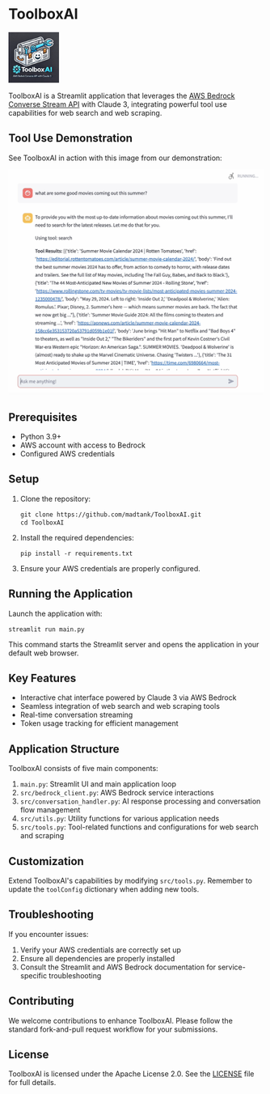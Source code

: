 # ToolboxAI

<img src="assets/icon.webp" alt="ToolboxAI Logo" width="100" height="100">

ToolboxAI is a Streamlit application that leverages the [AWS Bedrock Converse Stream API](https://docs.aws.amazon.com/bedrock/latest/userguide/conversation-inference.html) with Claude 3, integrating powerful tool use capabilities for web search and web scraping.

## Tool Use Demonstration

See ToolboxAI in action with this image from our demonstration:

![Bedrock Tool Use](assets/bedrock_tool_use.png)

## Prerequisites

- Python 3.9+
- AWS account with access to Bedrock
- Configured AWS credentials

## Setup

1. Clone the repository:
   ```
   git clone https://github.com/madtank/ToolboxAI.git
   cd ToolboxAI
   ```

2. Install the required dependencies:
   ```
   pip install -r requirements.txt
   ```

3. Ensure your AWS credentials are properly configured.

## Running the Application

Launch the application with:

```
streamlit run main.py
```

This command starts the Streamlit server and opens the application in your default web browser.

## Key Features

- Interactive chat interface powered by Claude 3 via AWS Bedrock
- Seamless integration of web search and web scraping tools
- Real-time conversation streaming
- Token usage tracking for efficient management

## Application Structure

ToolboxAI consists of five main components:

1. `main.py`: Streamlit UI and main application loop
2. `src/bedrock_client.py`: AWS Bedrock service interactions
3. `src/conversation_handler.py`: AI response processing and conversation flow management
4. `src/utils.py`: Utility functions for various application needs
5. `src/tools.py`: Tool-related functions and configurations for web search and scraping

## Customization

Extend ToolboxAI's capabilities by modifying `src/tools.py`. Remember to update the `toolConfig` dictionary when adding new tools.

## Troubleshooting

If you encounter issues:

1. Verify your AWS credentials are correctly set up
2. Ensure all dependencies are properly installed
3. Consult the Streamlit and AWS Bedrock documentation for service-specific troubleshooting

## Contributing

We welcome contributions to enhance ToolboxAI. Please follow the standard fork-and-pull request workflow for your submissions.

## License

ToolboxAI is licensed under the Apache License 2.0. See the [LICENSE](LICENSE) file for full details.